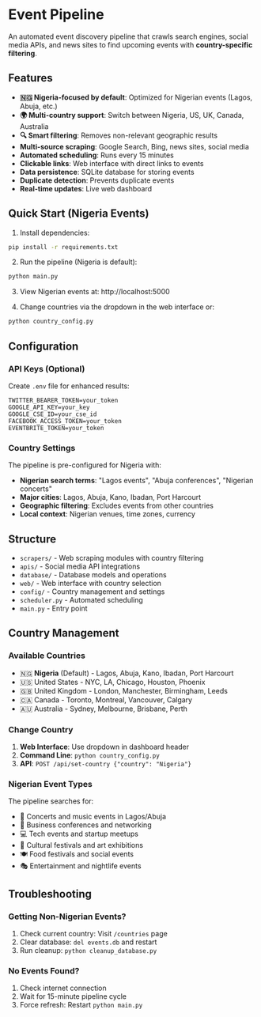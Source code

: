 # Event Pipeline

An automated event discovery pipeline that crawls search engines, social media APIs, and news sites to find upcoming events with **country-specific filtering**.

## Features

- **🇳🇬 Nigeria-focused by default**: Optimized for Nigerian events (Lagos, Abuja, etc.)
- **🌍 Multi-country support**: Switch between Nigeria, US, UK, Canada, Australia
- **🔍 Smart filtering**: Removes non-relevant geographic results
- **Multi-source scraping**: Google Search, Bing, news sites, social media
- **Automated scheduling**: Runs every 15 minutes
- **Clickable links**: Web interface with direct links to events
- **Data persistence**: SQLite database for storing events
- **Duplicate detection**: Prevents duplicate events
- **Real-time updates**: Live web dashboard

## Quick Start (Nigeria Events)

1. Install dependencies:
```bash
pip install -r requirements.txt
```

2. Run the pipeline (Nigeria is default):
```bash
python main.py
```

3. View Nigerian events at: http://localhost:5000

4. Change countries via the dropdown in the web interface or:
```bash
python country_config.py
```

## Configuration

### API Keys (Optional)
Create `.env` file for enhanced results:
```
TWITTER_BEARER_TOKEN=your_token
GOOGLE_API_KEY=your_key
GOOGLE_CSE_ID=your_cse_id
FACEBOOK_ACCESS_TOKEN=your_token
EVENTBRITE_TOKEN=your_token
```

### Country Settings
The pipeline is pre-configured for Nigeria with:
- **Nigerian search terms**: "Lagos events", "Abuja conferences", "Nigerian concerts"
- **Major cities**: Lagos, Abuja, Kano, Ibadan, Port Harcourt
- **Geographic filtering**: Excludes events from other countries
- **Local context**: Nigerian venues, time zones, currency

## Structure

- `scrapers/` - Web scraping modules with country filtering
- `apis/` - Social media API integrations
- `database/` - Database models and operations
- `web/` - Web interface with country selection
- `config/` - Country management and settings
- `scheduler.py` - Automated scheduling
- `main.py` - Entry point

## Country Management

### Available Countries
- 🇳🇬 **Nigeria** (Default) - Lagos, Abuja, Kano, Ibadan, Port Harcourt
- 🇺🇸 United States - NYC, LA, Chicago, Houston, Phoenix
- 🇬🇧 United Kingdom - London, Manchester, Birmingham, Leeds
- 🇨🇦 Canada - Toronto, Montreal, Vancouver, Calgary
- 🇦🇺 Australia - Sydney, Melbourne, Brisbane, Perth

### Change Country
1. **Web Interface**: Use dropdown in dashboard header
2. **Command Line**: `python country_config.py`
3. **API**: `POST /api/set-country {"country": "Nigeria"}`

### Nigerian Event Types
The pipeline searches for:
- 🎵 Concerts and music events in Lagos/Abuja
- 🏢 Business conferences and networking
- 💻 Tech events and startup meetups
- 🎨 Cultural festivals and art exhibitions
- 🍽️ Food festivals and social events
- 🎭 Entertainment and nightlife events

## Troubleshooting

### Getting Non-Nigerian Events?
1. Check current country: Visit `/countries` page
2. Clear database: `del events.db` and restart
3. Run cleanup: `python cleanup_database.py`

### No Events Found?
1. Check internet connection
2. Wait for 15-minute pipeline cycle
3. Force refresh: Restart `python main.py`
